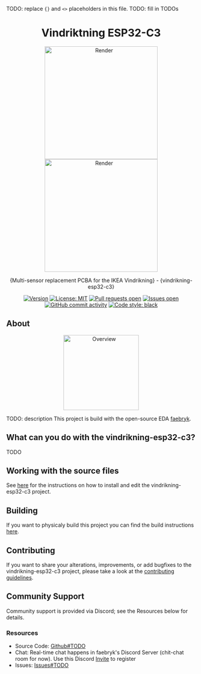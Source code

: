 TODO: replace `{}` and `<>` placeholders in this file.
TODO: fill in TODOs

<div align="center">

# Vindriktning ESP32-C3

<img height=300 title="Render" src="./render_front.png"/>
<img height=300 title="Render" src="./render_back.png"/>
<br/>

{Multi-sensor replacement PCBA for the IKEA Vindrikning} - {vindrikning-esp32-c3}

[![Version](https://img.shields.io/github/v/tag/ruben-iteng/vindrikning-esp32-c3)](https://github.com/ruben-iteng/vindrikning-esp32-c3/releases) [![License: MIT](https://img.shields.io/badge/License-MIT-yellow.svg)](https://github.com/ruben-iteng/vindrikning-esp32-c3/blob/main/LICENSE) [![Pull requests open](https://img.shields.io/github/issues-pr/ruben-iteng/vindrikning-esp32-c3)](https://github.com/ruben-iteng/vindrikning-esp32-c3/pulls) [![Issues open](https://img.shields.io/github/issues/ruben-iteng/vindrikning-esp32-c3)](https://github.com/ruben-iteng/vindrikning-esp32-c3/issues) [![GitHub commit activity](https://img.shields.io/github/commit-activity/m/ruben-iteng/vindrikning-esp32-c3)](https://github.com/ruben-iteng/vindrikning-esp32-c3/commits/main) [![Code style: black](https://img.shields.io/badge/code%20style-black-000000.svg)](https://github.com/psf/black)

</div>

## About

<div align="center">
<img height=200 title="Overview" src="./overview.png"/>
</div>

TODO: description
This project is build with the open-source EDA [faebryk](https://github.com/faebryk/faebryk).

## What can you do with the vindrikning-esp32-c3?

TODO

## Working with the source files

See [here](./docs/development.md) for the instructions on how to install and edit the vindrikning-esp32-c3 project.

## Building

If you want to physicaly build this project you can find the build instructions [here](./docs/build_instructions.md).

## Contributing

If you want to share your alterations, improvements, or add bugfixes to the vindrikning-esp32-c3 project, please take a look at the [contributing guidelines](./docs/CONTRIBUTING.md).

## Community Support

Community support is provided via Discord; see the Resources below for details.

### Resources

- Source Code: [Github#TODO]()
- Chat: Real-time chat happens in faebryk's Discord Server (chit-chat room for now). Use this Discord [Invite](https://discord.gg/95jYuPmnUW) to register
- Issues: [Issues#TODO]()
